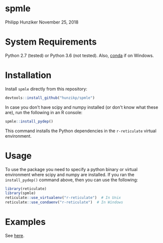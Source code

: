 spmle
================
Philipp Hunziker
November 25, 2018

System Requirements
===================

Python 2.7 (tested) or Python 3.6 (not tested). Also, [conda](https://conda.io/docs/user-guide/install/windows.html) if on Windows.

Installation
============

Install `spmle` directly from this repository:

``` r
devtools::install_github("hunzikp/spmle")
```

In case you don't have scipy and numpy installed (or don't know what these are), run the following in an R console:

``` r
spmle::install_pydep()
```

This command installs the Python dependencies in the `r-reticulate` virtual environment.

Usage
=====

To use the package you need to specify a python binary or virtual environment where scipy and numpy are installed. If you ran the `install_pydep()` command above, then you can use the following:

``` r
library(reticulate)
library(spmle)
reticulate::use_virtualenv("r-reticulate")  # In Unix
reticulate::use_condaenv("r-reticulate")  # In Windows
```

Examples
========

See [here](scripts/mbdm_testing.md).
